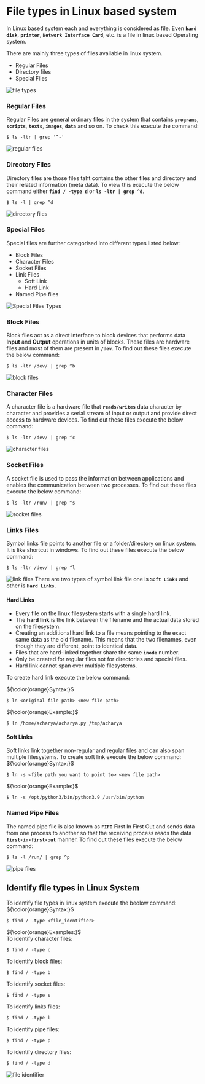 # File types in Linux based system

In Linux based system each and everything is considered as file. Even **` hard disk `**, **` printer `**, **` Network Interface Card `**, etc. is a file in linux based Operating system.

There are mainly three types of files available in linux system.
  - Regular Files
  - Directory files
  - Special Files

  ![file types](../../images/core-concept/file-types/file-type.png)

### Regular Files
Regular Files are general ordinary files in the system  that contains **` programs `**, **` scripts `**, **` texts `**, **` images `**, **` data `** and so on. To check this execute the command:
```
$ ls -ltr | grep '^-'
```
![regular files](../../images/core-concept/file-types/regular-files.png)

### Directory Files
Directory files are those files taht contains the other files and directory and their related information (meta data). To view this execute the below command either **` find / -type d `** or **` ls -ltr | grep ^d `**.
```
$ ls -l | grep ^d
```
![directory files](../../images/core-concept/file-types/directory-files.png)

### Special Files
Special files are further categorised into different types listed below:
  - Block Files
  - Character Files
  - Socket Files
  - Link Files
    - Soft Link
    - Hard Link
  - Named Pipe files

  ![Special Files Types](../../images/core-concept/file-types/special-file-type.png)
  

### Block Files
Block files act as a direct interface to block devices that performs data **Input** and **Output** operations in units of blocks. These files are hardware files and most of them are present in **` /dev `**. To find out these files execute the below command:
```
$ ls -ltr /dev/ | grep ^b
```
![block files](../../images/core-concept/file-types/block-files.png)

### Character Files
A character file is a hardware file that **` reads/writes `** data character by character and provides a serial stream of input or output and provide direct access to hardware devices. To find out these files execute the below command:
```
$ ls -ltr /dev/ | grep ^c
```
![character files](../../images/core-concept/file-types/character-file.png)

### Socket Files
A socket file is used to pass the information between applications and enables the communication between two processes. To find out these files execute the below command:
```
$ ls -ltr /run/ | grep ^s
```
![socket files](../../images/core-concept/file-types/socket-files.png)

### Links Files
Symbol links file points to another file or a folder/directory on linux system. It is like shortcut in windows. To find out these files execute the below command:
```
$ ls -ltr /dev/ | grep ^l
```
![link files](../../images/core-concept/file-types/link-files.png)
There are two types of symbol link file one is **` Soft Links `** and other is **` Hard Links `**.
#### Hard Links
  - Every file on the linux filesystem starts with a single hard link. 
  - The **hard link** is the link between the filename and the actual data stored on the filesystem. 
  - Creating an additional hard link to a file means pointing to the exact same data as the old filename. This means that the two filenames, even though they are different, point to identical data. 
  - Files that are hard-linked together share the same **` inode `** number.
  - Only be created for regular files not for directories and special files.
  - Hard link cannot span over multiple filesystems. <br>

To create hard link execute the below command:

${\color{orange}Syntax:}$
```
$ ln <original file path> <new file path>
```
${\color{orange}Example:}$
```
$ ln /home/acharya/acharya.py /tmp/acharya
```

#### Soft Links
Soft links link together non-regular and regular files and can also span multiple filesystems. To create soft link execute the below command:
${\color{orange}Syntax:}$
```
$ ln -s <file path you want to point to> <new file path>
```
${\color{orange}Example:}$
```
$ ln -s /opt/python3/bin/python3.9 /usr/bin/python
```

### Named Pipe Files
The named pipe file is also known as **` FIFO `** First In First Out and sends data from one process to another so that the receiving process reads the data **` first-in-first-out `** manner.  To find out these files execute the below command:
```
$ ls -l /run/ | grep ^p
```
![pipe files](../../images/core-concept/file-types/pipe-files.png)

## Identify file types in Linux System
To identify file types in linux system execute the beolow command:<br>
${\color{orange}Syntax:}$
```
$ find / -type <file_identifier>
```
${\color{orange}Examples:}$<br>
To identify character files:
```
$ find / -type c
```
To identify block files:
```
$ find / -type b
```
To identify socket files:
```
$ find / -type s
```
To identify links files:
```
$ find / -type l
```
To identify pipe files:
```
$ find / -type p
```
To identify directory files:
```
$ find / -type d
```

![file identifier](../../images/core-concept/file-types/file-identifier.png)



